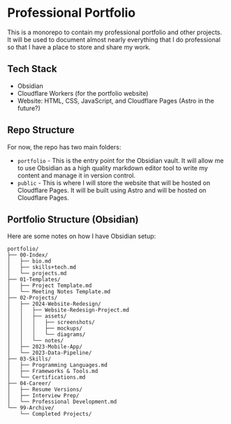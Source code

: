 # Professional Portfolio 

This is a monorepo to contain my professional portfolio and other projects. It will be used to document almost nearly everything that I do professional so that I have a place to store and share my work. 

## Tech Stack
- Obsidian 
- Cloudflare Workers (for the portfolio website)
- Website: HTML, CSS, JavaScript, and Cloudflare Pages (Astro in the future?)


## Repo Structure 
For now, the repo has two main folders:
- `portfolio` - This is the entry point for the Obsidian vault. It will allow me to use Obsidian as a high quality markdown editor tool to write my content and manage it in version control. 
- `public` - This is where I will store the website that will be hosted on Cloudflare Pages. It will be built using Astro and will be hosted on Cloudflare Pages. 


## Portfolio Structure (Obsidian)
Here are some notes on how I have Obsidian setup: 

```
portfolio/
├── 00-Index/
│   ├── bio.md
│   ├── skills+tech.md
│   └── projects.md
├── 01-Templates/
│   ├── Project Template.md
│   └── Meeting Notes Template.md
├── 02-Projects/
│   ├── 2024-Website-Redesign/
│   │   ├── Website-Redesign-Project.md
│   │   ├── assets/
│   │   │   ├── screenshots/
│   │   │   ├── mockups/
│   │   │   └── diagrams/
│   │   └── notes/
│   ├── 2023-Mobile-App/
│   └── 2023-Data-Pipeline/
├── 03-Skills/
│   ├── Programming Languages.md
│   ├── Frameworks & Tools.md
│   └── Certifications.md
├── 04-Career/
│   ├── Resume Versions/
│   ├── Interview Prep/
│   └── Professional Development.md
└── 99-Archive/
    └── Completed Projects/
```